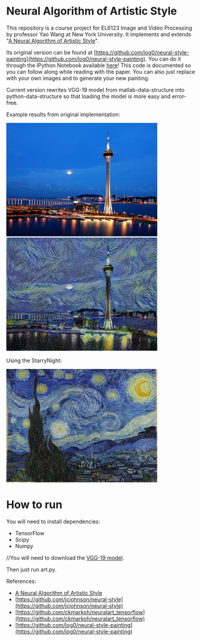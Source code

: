 # Neural Algorithm of Artistic Style #

This repository is a course project for EL6123 Image and Video Processing by professor Yao Wang at New York University. It implements and extends "[A Neural Algorithm of Artistic Style](http://arxiv.org/abs/1508.06576)".

Its original version can be found at [https://github.com/log0/neural-style-painting](https://github.com/log0/neural-style-painting). You can do it through the IPython Notebook available [here](./TensorFlow%20Implementation%20of%20A%20Neural%20Algorithm%20of%20Artistic%20Style.ipynb)! This code is documented so you can follow along while reading with the paper. You can also just replace with your own images and to generate your new painting.

Current version rewrites VGG-19 model from matlab-data-structure into python-data-structure so that loading the model is more easy and error-free.

Example results from original implementation:

<img src="images/Macau.jpg" width="400px" height="300px" />
<img src="images/output-macau/4900 - final.png" width="400px" height="300px" />

Using the StarryNight:

<img src="images/StarryNight.jpg" width="400px" height="300px" />

# How to run

You will need to install dependencies:

- TensorFlow
- Scipy
- Numpy

//You will need to download the [VGG-19 model](http://www.vlfeat.org/matconvnet/models/imagenet-vgg-verydeep-19.mat).

Then just run art.py.

References:
- [A Neural Algorithm of Artistic Style](http://arxiv.org/abs/1508.06576)
- [https://github.com/jcjohnson/neural-style](https://github.com/jcjohnson/neural-style)
- [https://github.com/ckmarkoh/neuralart_tensorflow](https://github.com/ckmarkoh/neuralart_tensorflow)
- [https://github.com/log0/neural-style-painting](https://github.com/log0/neural-style-painting)
